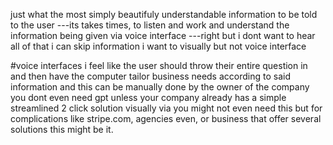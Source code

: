 just what the most simply beautifuly understandable information to be told to the user 
---its takes times, to listen and work and understand the information being given via voice interface
---right but i dont want to hear all of that i can skip information i want to visually but not voice interface

#voice interfaces
i feel like the user should throw their entire question in and then have the computer tailor business needs according to said information 
and this can be manually done by the owner of the company you dont even need gpt 
unless your company already has a simple streamlined 2 click solution visually via you might not even need this but for complications like stripe.com, agencies even, or business that offer several solutions this might be it. 
